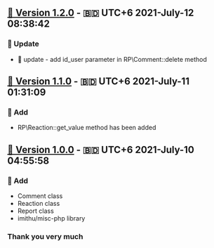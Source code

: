 ## [🔖 Version 1.2.0](https://github.com/imithu/RP-laravel/releases/tag/v1.2.0) - 🇧🇩 UTC+6 2021-July-12 08:38:42
### 🚩 Update
- 🌱 update - add id_user parameter in RP\Comment::delete method




## [🔖 Version 1.1.0](https://github.com/imithu/RP-laravel/releases/tag/v1.1.0) - 🇧🇩 UTC+6 2021-July-11 01:31:09
### 🚩 Add
- RP\Reaction::get_value method has been added




## [🔖 Version 1.0.0](https://github.com/imithu/RP-laravel/releases/tag/v1.0.0) - 🇧🇩 UTC+6 2021-July-10 04:55:58
### 🚩 Add
- Comment class
- Reaction class
- Report class
- imithu/misc-php library




### Thank you very much